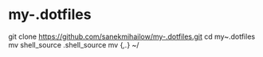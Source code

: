 # my-.dotfiles

git clone https://github.com/sanekmihailow/my-.dotfiles.git
cd my~.dotfiles
mv shell_source .shell_source
mv {*,.*} ~/
